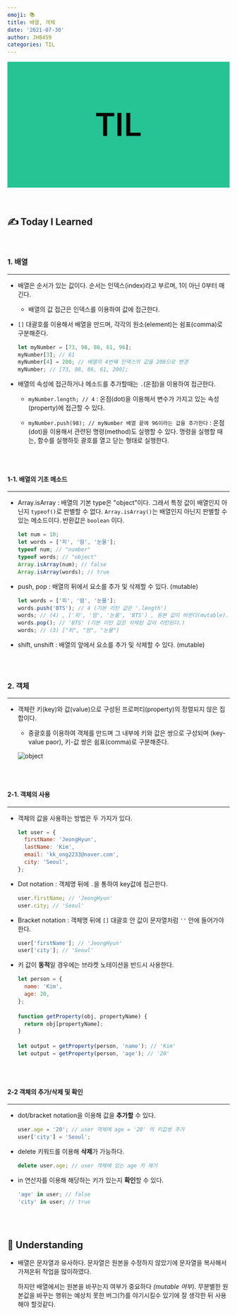 ```yaml
---
emoji: 📚
title: 배열, 객체
date: '2021-07-30'
author: JH8459
categories: TIL
---
```


![github-blog.png](../../assets/common/TIL.jpeg)

<br>

## ✍️ **T**oday **I** **L**earned

<br>

### 1. 배열

---

- 배열은 순서가 있는 값이다. 순서는 인덱스(index)라고 부르며, 1이 아닌 0부터 매긴다.

  - 배열의 값 접근은 인덱스를 이용하여 값에 접근한다.

- `[]` 대괄호를 이용해서 배열을 만드며, 각각의 원소(element)는 쉼표(comma)로 구분해준다.

  ```javascript
  let myNumber = [73, 98, 86, 61, 96];
  myNumber[3]; // 61
  myNumber[4] = 200; // 배열의 4번째 인덱스의 값을 200으로 변경
  myNumber; // [73, 98, 86, 61, 200];
  ```

- 배열의 속성에 접근하거나 메소드를 추가할때는 `.`(온점)을 이용하여 접근한다.

  - `myNumber.length; // 4` : 온점(dot)을 이용해서 변수가 가지고 있는 속성(property)에 접근할 수 있다.

  - `myNumber.push(98); // myNumber 배열 끝에 96이라는 값을 추가한다` : 온점(dot)을 이용해서 관련된 명령(method)도 실행할 수 있다. 명령을 실행할 때는, 함수를 실행하듯 괄호를 열고 닫는 형태로 실행한다.

<br>
<br>

#### 1-1. 배열의 기초 메소드

---

- Array.isArray : 배열의 기본 type은 "object"이다. 그래서 특정 값이 배열인지 아닌지 `typeof()`로 판별할 수 없다. `Array.isArray()`는 배열인지 아닌지 판별할 수 있는 메소드이다. 반환값은 `boolean` 이다.

  ```javascript
  let num = 10;
  let words = ['피', '땀', '눈물'];
  typeof num; // "number"
  typeof words; // "object"
  Array.isArray(num); // false
  Array.isArray(words); // true
  ```

- push, pop : 배열의 뒤에서 요소를 추가 및 삭제할 수 있다. (mutable)

  ```javascript
  let words = ['피', '땀', '눈물'];
  words.push('BTS'); // 4 (기본 리턴 값은 '.length')
  words; // (4) , ['피', '땀', '눈물', 'BTS') , 원본 값이 바뀐다(mutable).
  words.pop(); // 'BTS' (기본 리턴 값은 삭제된 값이 리턴된다.)
  words; // (3) ["피", "땀", "눈물"]
  ```

- shift, unshift : 배열의 앞에서 요소를 추가 및 삭제할 수 있다. (mutable)

<br>
<br>

### 2. 객체

---

- 객체란 키(key)와 값(value)으로 구성된 프로퍼티(property)의 정렬되지 않은 집합이다.

  - 중괄호를 이용하여 객체를 만드며 그 내부에 키와 값은 쌍으로 구성되며 (key-value paor), 키-값 쌍은 쉼표(comma)로 구분해준다.

  ![object](https://user-images.githubusercontent.com/83164003/128206684-5e9c0467-0ff9-423e-a362-c1ed5b050ecd.png)

<br>
<br>

#### 2-1. 객체의 사용

---

- 객체의 값을 사용하는 방법은 두 가지가 있다.

  ```javascript
  let user = {
    firstName: 'JeongHyun',
    lastName: 'Kim',
    email: 'kk_ong2233@naver.com',
    city: 'Seoul',
  };
  ```

- Dot notation : 객체명 뒤에 `.`을 통하여 key값에 접근한다.

  ```javascript
  user.firstName; // 'JeongHyun'
  user.city; // 'Seoul'
  ```

- Bracket notation : 객체명 뒤에 `[]` 대괄호 안 값이 문자열처럼 `''` 안에 들어가야한다.

  ```javascript
  user['firstName']; // 'JeongHyun'
  user['city']; // 'Seoul'
  ```

- 키 값이 **동적**일 경우에는 브라켓 노테이션을 반드시 사용한다.

  ```javascript
  let person = {
    name: 'Kim',
    age: 20,
  };

  function getProperty(obj, propertyName) {
    return obj[propertyName];
  }

  let output = getProperty(person, 'name'); // 'Kim'
  let output = getProperty(person, 'age'); // '20'
  ```

<br>
<br>

#### 2-2 객체의 추가/삭제 및 확인

---

- dot/bracket notation을 이용해 값을 **추가할** 수 있다.

  ```javascript
  user.age = '20'; // user 객체에 age = '20' 의 키값쌍 추가
  user['city'] = 'Seoul';
  ```

- delete 키워드를 이용해 **삭제**가 가능하다.

  ```javascript
  delete user.age; // user 객체에 있는 age 키 제거
  ```

- in 연산자를 이용해 해당하는 키가 있는지 **확인**할 수 있다.

  ```javascript
  'age' in user; // false
  'city' in user; // true
  ```

<br>
<br>

## 🤔 Understanding

- 배열은 문자열과 유사하다. 문자열은 원본을 수정하지 않았기에 문자열을 복사해서 가져온뒤 작업을 많이하였다.

  하지만 배열에서는 원본을 바꾸는지 여부가 중요하다 _(mutable 여부)_. 무분별한 원본값을 바꾸는 행위는 예상치 못한 버그(?)를 야기시킬수 있기에 잘 생각한 뒤 사용해야 할것같다.

<br>
<br>

